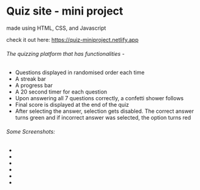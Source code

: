 # Quiz site - mini project
made using HTML, CSS, and Javascript

check it out here: https://quiz-miniproject.netlify.app

<h6>The quizzing platform that has functionalities - </h6>
<ul>
  <li>Questions displayed in randomised order each time</li>
  <li>A streak bar</li>
  <li>A progress bar</li>
  <li>A 20 second timer for each question</li>
  <li>Upon answering all 7 questions correctly, a confetti shower follows</li>
  <li>Final score is displayed at the end of the quiz</li>
  <li>After selecting the answer, selection gets disabled. The correct answer turns green and if incorrect answer was selected, the option turns red</li>
</ul>

<h6> Some Screenshots: </h6>
<ul>
  <li></li>
  <li></li>
  <li></li>
  <li></li>
  <li></li>
  <li></li>
</ul>
